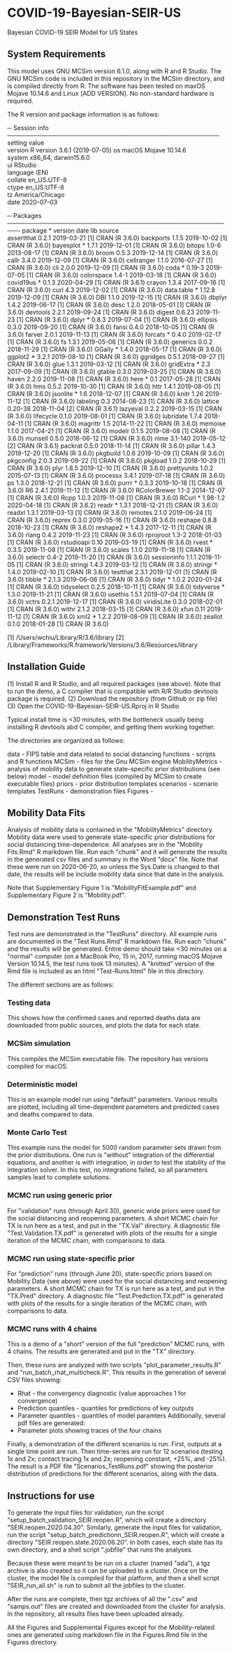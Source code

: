 # COVID-19-Bayesian-SEIR-US
Bayesian COVID-19 SEIR Model for US States

## System Requirements

This model uses GNU MCSim version 6.1.0, along with R and R Studio. The GNU MCSim code is included in this repository in the MCSim directory, and is compiled directly from R. The software has been tested on maxOS Mojave 10.14.6 and Linux [ADD VERSION].  No non-standard hardware is required.

The R version and package information is as follows:

─ Session info ─────────────────────────────────────────────────
 setting  value                       
 version  R version 3.6.1 (2019-07-05)
 os       macOS Mojave 10.14.6        
 system   x86_64, darwin15.6.0        
 ui       RStudio                     
 language (EN)                        
 collate  en_US.UTF-8                 
 ctype    en_US.UTF-8                 
 tz       America/Chicago             
 date     2020-07-03      
 
─ Packages ─────────────────────────────────────────────────────
 package      * version  date       lib source        
 assertthat     0.2.1    2019-03-21 [1] CRAN (R 3.6.0)
 backports      1.1.5    2019-10-02 [1] CRAN (R 3.6.0)
 bayesplot    * 1.7.1    2019-12-01 [1] CRAN (R 3.6.0)
 bitops         1.0-6    2013-08-17 [1] CRAN (R 3.6.0)
 broom          0.5.3    2019-12-14 [1] CRAN (R 3.6.0)
 callr          3.4.0    2019-12-09 [1] CRAN (R 3.6.0)
 cellranger     1.1.0    2016-07-27 [1] CRAN (R 3.6.0)
 cli            2.0.0    2019-12-09 [1] CRAN (R 3.6.0)
 coda         * 0.19-3   2019-07-05 [1] CRAN (R 3.6.0)
 colorspace     1.4-1    2019-03-18 [1] CRAN (R 3.6.0)
 covid19us    * 0.1.3    2020-04-29 [1] CRAN (R 3.6.1)
 crayon         1.3.4    2017-09-16 [1] CRAN (R 3.6.0)
 curl           4.3      2019-12-02 [1] CRAN (R 3.6.0)
 data.table   * 1.12.8   2019-12-09 [1] CRAN (R 3.6.0)
 DBI            1.1.0    2019-12-15 [1] CRAN (R 3.6.0)
 dbplyr         1.4.2    2019-06-17 [1] CRAN (R 3.6.0)
 desc           1.2.0    2018-05-01 [1] CRAN (R 3.6.0)
 devtools       2.2.1    2019-09-24 [1] CRAN (R 3.6.0)
 digest         0.6.23   2019-11-23 [1] CRAN (R 3.6.0)
 dplyr        * 0.8.3    2019-07-04 [1] CRAN (R 3.6.0)
 ellipsis       0.3.0    2019-09-20 [1] CRAN (R 3.6.0)
 fansi          0.4.0    2018-10-05 [1] CRAN (R 3.6.0)
 farver         2.0.1    2019-11-13 [1] CRAN (R 3.6.0)
 forcats      * 0.4.0    2019-02-17 [1] CRAN (R 3.6.0)
 fs             1.3.1    2019-05-06 [1] CRAN (R 3.6.0)
 generics       0.0.2    2018-11-29 [1] CRAN (R 3.6.0)
 GGally       * 1.4.0    2018-05-17 [1] CRAN (R 3.6.0)
 ggplot2      * 3.2.1    2019-08-10 [1] CRAN (R 3.6.0)
 ggridges       0.5.1    2018-09-27 [1] CRAN (R 3.6.0)
 glue           1.3.1    2019-03-12 [1] CRAN (R 3.6.0)
 gridExtra    * 2.3      2017-09-09 [1] CRAN (R 3.6.0)
 gtable         0.3.0    2019-03-25 [1] CRAN (R 3.6.0)
 haven          2.2.0    2019-11-08 [1] CRAN (R 3.6.0)
 here         * 0.1      2017-05-28 [1] CRAN (R 3.6.0)
 hms            0.5.2    2019-10-30 [1] CRAN (R 3.6.0)
 httr           1.4.1    2019-08-05 [1] CRAN (R 3.6.0)
 jsonlite     * 1.6      2018-12-07 [1] CRAN (R 3.6.0)
 knitr          1.26     2019-11-12 [1] CRAN (R 3.6.0)
 labeling       0.3      2014-08-23 [1] CRAN (R 3.6.0)
 lattice        0.20-38  2018-11-04 [2] CRAN (R 3.6.1)
 lazyeval       0.2.2    2019-03-15 [1] CRAN (R 3.6.0)
 lifecycle      0.1.0    2019-08-01 [1] CRAN (R 3.6.0)
 lubridate      1.7.4    2018-04-11 [1] CRAN (R 3.6.0)
 magrittr       1.5      2014-11-22 [1] CRAN (R 3.6.0)
 memoise        1.1.0    2017-04-21 [1] CRAN (R 3.6.0)
 modelr         0.1.5    2019-08-08 [1] CRAN (R 3.6.0)
 munsell        0.5.0    2018-06-12 [1] CRAN (R 3.6.0)
 nlme           3.1-140  2019-05-12 [2] CRAN (R 3.6.1)
 packrat        0.5.0    2018-11-14 [1] CRAN (R 3.6.0)
 pillar         1.4.3    2019-12-20 [1] CRAN (R 3.6.0)
 pkgbuild       1.0.6    2019-10-09 [1] CRAN (R 3.6.0)
 pkgconfig      2.0.3    2019-09-22 [1] CRAN (R 3.6.0)
 pkgload        1.0.2    2018-10-29 [1] CRAN (R 3.6.0)
 plyr           1.8.5    2019-12-10 [1] CRAN (R 3.6.0)
 prettyunits    1.0.2    2015-07-13 [1] CRAN (R 3.6.0)
 processx       3.4.1    2019-07-18 [1] CRAN (R 3.6.0)
 ps             1.3.0    2018-12-21 [1] CRAN (R 3.6.0)
 purrr        * 0.3.3    2019-10-18 [1] CRAN (R 3.6.0)
 R6             2.4.1    2019-11-12 [1] CRAN (R 3.6.0)
 RColorBrewer   1.1-2    2014-12-07 [1] CRAN (R 3.6.0)
 Rcpp           1.0.3    2019-11-08 [1] CRAN (R 3.6.0)
 RCurl        * 1.98-1.2 2020-04-18 [1] CRAN (R 3.6.2)
 readr        * 1.3.1    2018-12-21 [1] CRAN (R 3.6.0)
 readxl         1.3.1    2019-03-13 [1] CRAN (R 3.6.0)
 remotes        2.1.0    2019-06-24 [1] CRAN (R 3.6.0)
 reprex         0.3.0    2019-05-16 [1] CRAN (R 3.6.0)
 reshape        0.8.8    2018-10-23 [1] CRAN (R 3.6.0)
 reshape2     * 1.4.3    2017-12-11 [1] CRAN (R 3.6.0)
 rlang          0.4.2    2019-11-23 [1] CRAN (R 3.6.0)
 rprojroot      1.3-2    2018-01-03 [1] CRAN (R 3.6.0)
 rstudioapi     0.10     2019-03-19 [1] CRAN (R 3.6.0)
 rvest        * 0.3.5    2019-11-08 [1] CRAN (R 3.6.0)
 scales         1.1.0    2019-11-18 [1] CRAN (R 3.6.0)
 selectr        0.4-2    2019-11-20 [1] CRAN (R 3.6.0)
 sessioninfo    1.1.1    2018-11-05 [1] CRAN (R 3.6.0)
 stringi        1.4.3    2019-03-12 [1] CRAN (R 3.6.0)
 stringr      * 1.4.0    2019-02-10 [1] CRAN (R 3.6.0)
 testthat       2.3.1    2019-12-01 [1] CRAN (R 3.6.0)
 tibble       * 2.1.3    2019-06-06 [1] CRAN (R 3.6.0)
 tidyr        * 1.0.2    2020-01-24 [1] CRAN (R 3.6.0)
 tidyselect     0.2.5    2018-10-11 [1] CRAN (R 3.6.0)
 tidyverse    * 1.3.0    2019-11-21 [1] CRAN (R 3.6.0)
 usethis        1.5.1    2019-07-04 [1] CRAN (R 3.6.0)
 vctrs          0.2.1    2019-12-17 [1] CRAN (R 3.6.0)
 viridisLite    0.3.0    2018-02-01 [1] CRAN (R 3.6.0)
 withr          2.1.2    2018-03-15 [1] CRAN (R 3.6.0)
 xfun           0.11     2019-11-12 [1] CRAN (R 3.6.0)
 xml2         * 1.2.2    2019-08-09 [1] CRAN (R 3.6.0)
 zeallot        0.1.0    2018-01-28 [1] CRAN (R 3.6.0)

[1] /Users/wchiu/Library/R/3.6/library
[2] /Library/Frameworks/R.framework/Versions/3.6/Resources/library

## Installation Guide

(1) Install R and R Studio, and all required packages (see above).  Note that to run the demo, a C complier that is compatible with R/R Studio devtools package is required.
(2) Download the repository (from Github or zip file)
(3) Open the COVID-19-Bayesian-SEIR-US.Rproj in R Studio

Typical install time is <30 minutes, with the bottleneck usually being installing R devtools abd C compiler, and getting them working together.

The directories are organized as follows:

data - FIPS table and data related to social distancing
functions - scripts and R functions
MCSim - files for the Gnu MCSim engine
MobilityMetrics - analysis of mobility data to generate state-specific prior distributions (see below)
model - model definition files (compiled by MCSim to create executable files)
priors - prior distribution templates
scenarios - scenario templates
TestRuns - demonstration files
Figures - 

## Mobility Data Fits

Analysis of mobility data is contained in the "MobilityMetrics" directory.  Mobility data were used to generate state-specific prior distributions for social distancing time-dependence. All analyses are in the "Mobility Fits.Rmd" R markdown file.  Run each "chunk" and it will generate the results in the generated csv files and summary in the Word "docx" file.  Note that these were run on 2020-06-20, so unless the Sys.Date is changed to that date, the results will be include mobility data since that date in the analysis.

Note that Supplementary Figure 1 is "MobilityFitExample.pdf" and Supplementary Figure 2 is "Mobility.pdf".

## Demonstration Test Runs

Test runs are demonstrated in the "TestRuns" directory.  All example runs are documented in the "Test Runs.Rmd" R markdown file.  Run each "chunk" and the results will be generated.  Entire demo should take <30 minutes on a "normal" computer (on a MacBook Pro, 15 in, 2017, running macOS Mojave Version 10.14.5, the test runs took 13 minutes).  A "knitted" version of the Rmd file is included as an html "Test-Runs.html" file in this directory.

The different sections are as follows:

### Testing data

This shows how the confirmed cases and reported deaths data are downloaded from public sources, and plots the data for each state.

### MCSim simulation

This compiles the MCSim executable file.  The repository has versions compiled for macOS.  

### Deterministic model

This is an example model run using "default" parameters.  Various results are plotted, including all time-dependent parameters and predicted cases and deaths compared to data.

### Monte Carlo Test

This example runs the model for 5000 random parameter sets drawn from the prior distributions.  One run is "without" integration of the differential equations, and another is with integration, in order to test the stability of the integration solver.  In this test, no integrations failed, so all parameters samples lead to complete solutions.

### MCMC run using generic prior

For "validation" runs (through April 30), generic wide priors were used for the social distancing and reopening parameters.  A short MCMC chain for TX is run here as a test, and put in the "TX.Val" directory.  A diagnostic file "Test.Validation.TX.pdf" is generated with plots of the results for a single iteration of the MCMC chain, with comparisons to data.

### MCMC run using state-specific prior

For "prediction" runs (through June 20), state-specific priors based on Mobility Data (see above) were used for the social distancing and reopening parameters.  A short MCMC chain for TX is run here as a test, and put in the "TX.Pred" directory.  A diagnostic file "Test.Prediction.TX.pdf" is generated with plots of the results for a single iteration of the MCMC chain, with comparisons to data.

### MCMC runs with 4 chains

This is a demo of a "short" version of the full "prediction" MCMC runs, with 4 chains.  The results are generated and put in the "TX" directory.  

Then, these runs are analyzed with two scripts "plot_parameter_results.R" and "run_batch_rhat_multicheck.R".  This results in the generation of several CSV files showing:
* Rhat - the convergency diagnostic (value approaches 1 for convergence)
* Prediction quantiles - quantiles for predictions of key outputs
* Parameter quantiles - quantiles of model paramters
Additionally, several pdf files are generated:
* Parameter plots showing traces of the four chains

Finally, a demonstration of the different scenarios is run.  First, outputs at a single time point are run.  Then time-series are run for 12 scenarios (testing 1x and 2x; contact tracing 1x and 2x; reopening constant, +25%, and -25%).  The result is a PDF file "Scenarios_TestRuns.pdf" showing the posterior distribution of predictions for the different scenarios, along with the data.

## Instructions for use

To generate the input files for validation, run the script "setup_batch_validation_SEIR.reopen.R", which will create a directory "SEIR.reopen.2020.04.30".  Similarly, generate the input files for validation, run the script "setup_batch_predictionn_SEIR.reopen.R", which will create a directory "SEIR.reopen.state.2020.06.20".  In both cases, each state has its own directory, and a shell script ".jobfile" that runs the analyses.  

Because these were meant to be run on a cluster (named "ada"), a tgz archive is also created so it can be uploaded to a cluster.  Once on the cluster, the model file is compiled for that platform, and then a shell script "SEIR_run_all.sh" is run to submit all the jobfiles to the cluster.  

After the runs are complete, then tgz archives of all the ".csv" and "samps.out" files are created and downloaded from the cluster for analysis.  In the repository, all results files have been uploaded already.

All the Figures and Supplemental Figures except for the Mobility-related ones are generated using markdown file in the Figures.Rmd file in the Figures directory.
